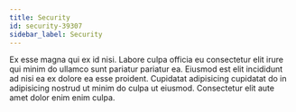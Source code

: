 ```yaml
---
title: Security
id: security-39307
sidebar_label: Security
---
```


Ex esse magna qui ex id nisi. Labore culpa officia eu consectetur elit irure qui minim do ullamco sunt pariatur pariatur ea. Eiusmod est elit incididunt ad nisi ea ex dolore ea esse proident. Cupidatat adipisicing cupidatat do in adipisicing nostrud ut minim do culpa ut eiusmod. Consectetur elit aute amet dolor enim enim culpa.

